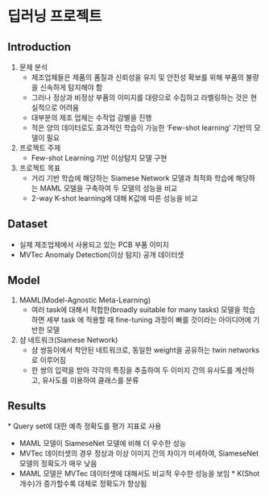 # 딥러닝 프로젝트

## Introduction
1. 문제 분석
   * 제조업체들은 제품의 품질과 신뢰성을 유지 및 안전성 확보를 위해 부품의 불량을 신속하게 탐지해야 함
   * 그러나 정상과 비정상 부품의 이미지를 대량으로 수집하고 라벨링하는 것은 현실적으로 어려움
   * 대부분의 제조 업체는 수작업 감별을 진행
   * 적은 양의 데이터로도 효과적인 학습이 가능한 ‘Few-shot learning’ 기반의 모델이 필요
3. 프로젝트 주제
   * Few-shot Learning 기반 이상탐지 모델 구현
4. 프로젝트 목표
   * ﻿거리 기반 학습에 해당하는 Siamese Network 모델과 최적화 학습에 해당하는 MAML 모델을 구축하여 두 모델의 성능을 비교
   * ﻿2-way K-shot learning에 대해 K값에 따른 성능을 비교

## Dataset
* ﻿실제 제조업체에서 사용되고 있는 PCB 부품 이미지
* ﻿MVTec Anomaly Detection(이상 탐지) 공개 데이터셋

## Model
1. MAML(Model-Agnostic Meta-Learning)
   * ﻿여러 task에 대해서 적합한(broadly suitable for many tasks) 모델을 학습하면 세부 task 에 적용할 때 fine-tuning 과정이 빠를 것이라는 아이디어에 기반한 모델
2. 샴 네트워크(Siamese Network)
   * ﻿샴 쌍둥이에서 착안된 네트워크로, 동일한 weight을 공유하는 twin networks로 이루어짐
   * 한 쌍의 입력을 받아 각각의 특징을 추출하여 두 이미지 간의 유사도를 계산하고, 유사도를 이용하여 클래스를 분류

## Results
﻿* Query set에 대한 예측 정확도를 평가 지표로 사용
* ﻿MAML 모델이 SiameseNet 모델에 비해 더 우수한 성능
* MVTec 데이터셋의 경우 정상과 이상 이미지 간의 차이가 미세하여, SiameseNet 모델의 정확도가 매우 낮음
* MAML 모델은 MVTec 데이터셋에 대해서도 비교적 우수한 성능을 보임
﻿* K(Shot 개수)가 증가할수록 대체로 정확도가 향상됨
